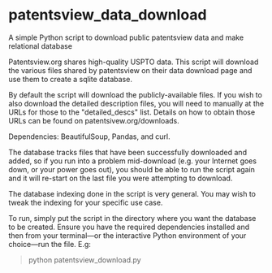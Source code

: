 # patentsview_data_download
A simple Python script to download public patentsview data and make relational database

Patentsview.org shares high-quality USPTO data. This script will download the various files shared by patentsview on their data download page and use them to create a sqlite database.

By default the script will download the publicly-available files. If you wish to also download the detailed description files, you will need to manually at the URLs for those to the "detailed_descs" list. Details on how to obtain those URLs can be found on patentsivew.org/downloads.

Dependencies: BeautifulSoup, Pandas, and curl.

The database tracks files that have been successfully downloaded and added, so if you run into a problem mid-download (e.g. your Internet goes down, or your power goes out), you should be able to run the script again and it will re-start on the last file you were attempting to download.

The database indexing done in the script is very general. You may wish to tweak the indexing for your specific use case.

To run, simply put the script in the directory where you want the database to be created. Ensure you have the required dependencies installed and then from your terminal—or the interactive Python environment of your choice—run the file. E.g:

>python patentsview_download.py
